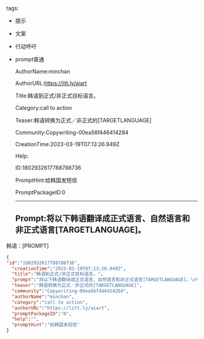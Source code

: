  tags: 
- 提示
- 文案
- 行动呼吁
- prompt普通

  AuthorName:minchan

  AuthorURL:https://litt.ly/aiart

  Title:韩语到正式/非正式目标语言。

  Category:call to action

  Teaser:韩语转换为正式／非正式的[TARGETLANGUAGE]

  Community:Copywriting-00ea56f446414284

  CreationTime:2023-03-19T07:13:26.949Z

  Help:

  ID:1802932617788788736

  PromptHint:给韩国发短信

  PromptPackageID:0

  ---

  ## Prompt:将以下韩语翻译成正式语言、自然语言和非正式语言[TARGETLANGUAGE]。

韩语：[PROMPT]

  ```json
  {
  "id":"1802932617788788736",
    "creationTime":"2023-03-19T07:13:26.949Z",
    "title":"韩语到正式/非正式目标语言。",
    "prompt":"将以下韩语翻译成正式语言、自然语言和非正式语言[TARGETLANGUAGE]。\n\n韩语：[PROMPT]",
    "teaser":"韩语转换为正式／非正式的[TARGETLANGUAGE]",
    "community":"Copywriting-00ea56f446414284",
    "authorName":"minchan",
    "category":"call to action",
    "authorURL":"https://litt.ly/aiart",
    "promptPackageID":"0",
    "help":"",
    "promptHint":"给韩国发短信"
  }
  ```

